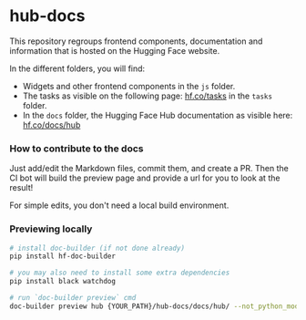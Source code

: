 # hub-docs

This repository regroups frontend components, documentation and information that is hosted on the Hugging Face website.

In the different folders, you will find:
- Widgets and other frontend components in the `js` folder.
- The tasks as visible on the following page: [hf.co/tasks](https://hf.co/tasks) in the `tasks` folder.
- In the `docs` folder, the Hugging Face Hub documentation as visible here: [hf.co/docs/hub](https://hf.co/docs/hub)

### How to contribute to the docs

Just add/edit the Markdown files, commit them, and create a PR.
Then the CI bot will build the preview page and provide a url for you to look at the result!

For simple edits, you don't need a local build environment.

### Previewing locally

```bash
# install doc-builder (if not done already)
pip install hf-doc-builder

# you may also need to install some extra dependencies
pip install black watchdog

# run `doc-builder preview` cmd
doc-builder preview hub {YOUR_PATH}/hub-docs/docs/hub/ --not_python_module
```
